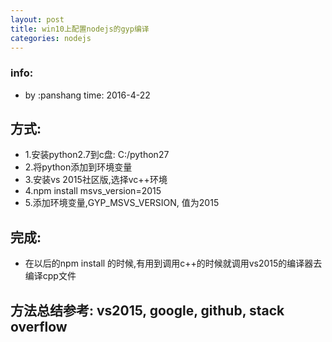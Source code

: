 ```yaml
---
layout: post
title: win10上配置nodejs的gyp编译
categories: nodejs
---
```


### info:
- by :panshang time: 2016-4-22

## 方式:

* 1.安装python2.7到c盘: C:/python27
* 2.将python添加到环境变量
* 3.安装vs 2015社区版,选择vc++环境
* 4.npm install msvs_version=2015
* 5.添加环境变量,GYP_MSVS_VERSION, 值为2015

## 完成:

* 在以后的npm install 的时候,有用到调用c++的时候就调用vs2015的编译器去编译cpp文件

## 方法总结参考: vs2015, google, github, stack overflow